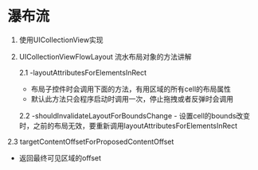 # 瀑布流

1. 使用UICollectionView实现

2. UICollectionViewFlowLayout 流水布局对象的方法讲解

    2.1 -layoutAttributesForElementsInRect
        
    - 布局子控件时会调用下面的方法，有用区域的所有cell的布局属性
    - 默认此方法只会程序启动时调用一次，停止拖拽或者反弹时会调用
    
    2.2 -shouldInvalidateLayoutForBoundsChange
        - 设置cell的bounds改变时，之前的布局无效，要重新调用layoutAttributesForElementsInRect
    
    
 2.3 targetContentOffsetForProposedContentOffset
  - 返回最终可见区域的offset

